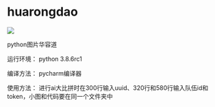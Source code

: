 # huarongdao 
[![](https://travis-ci.org/Alamofire/Alamofire.svg?branch=master)](https://travis-ci.org/Alamofire/Alamofire)

python图片华容道

运行环境：
  python 3.8.6rc1
  
编译方法：
  pycharm编译器

使用方法：
  进行ai大比拼时在300行输入uuid、320行和580行输入队伍id和token，小图和代码要在同一个文件夹中

